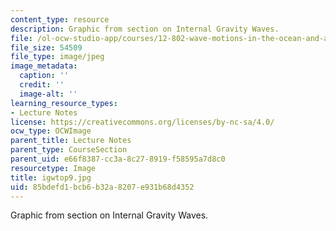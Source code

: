 ```yaml
---
content_type: resource
description: Graphic from section on Internal Gravity Waves.
file: /ol-ocw-studio-app/courses/12-802-wave-motions-in-the-ocean-and-atmosphere-spring-2004/85bdefd1bcb6b32a8207e931b68d4352_igwtop9.jpg
file_size: 54509
file_type: image/jpeg
image_metadata:
  caption: ''
  credit: ''
  image-alt: ''
learning_resource_types:
- Lecture Notes
license: https://creativecommons.org/licenses/by-nc-sa/4.0/
ocw_type: OCWImage
parent_title: Lecture Notes
parent_type: CourseSection
parent_uid: e66f8387-cc3a-8c27-8919-f58595a7d8c0
resourcetype: Image
title: igwtop9.jpg
uid: 85bdefd1-bcb6-b32a-8207-e931b68d4352
---
```

Graphic from section on Internal Gravity Waves.